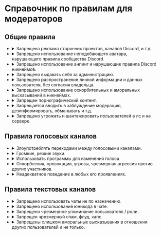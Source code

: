 <link rel="stylesheet" href="https://cdn.roblerom.games/css/moderators_rules.css">

<h1>Справочник по правилам для модераторов</h1>

<h2>Общие правила</h2>

<ul>
  <li><details> <summary>Запрещена реклама сторонних проектов, каналов Discord, и т.д.</summary> <table> <thead> <tr> <th class="top default_table_block"></th> <th class="top default_table_block"><a href="/warn" class="warn">Варн</a></th> <th class="top default_table_block"><a href="/mute" class="mute">Мут</a></th> <th class="top default_table_block"><a href="/ban" class="ban">Бан</a></th> </tr> </thead> <tbody> <tr> <td class="center default_table_block">Длительность</td> <td class="center default_table_block">-</td> <td class="center default_table_block">2д</td> <td class="center default_table_block">1д</td> </tr> <tr> <td class="bottom default_table_block">Условие</td> <td class="bottom default_table_block">-</td> <td class="bottom default_table_block">Пиар без ссылки</td> <td class="bottom default_table_block">Пиар с ссылкой</td> </tr> </tbody> </table> </details> </li>

  <li> <details> <summary>Запрещено использование неподобающего аватара, нарушающего правила сообщества Discord.</summary> <table> <thead> <tr> <th class="top default_table_block"></th> <th class="top default_table_block"><a href="/warn" class="warn">Варн</a></th> <th class="top default_table_block"><a href="/mute" class="mute">Мут</a></th> <th class="top default_table_block"><a href="/ban" class="ban">Бан</a></th> </tr> </thead> <tbody> <tr> <td class="center default_table_block">Длительность</td> <td class="center default_table_block">-</td> <td class="center default_table_block">-</td> <td class="center default_table_block">3д</td> </tr> <tr> <td class="bottom default_table_block">Условие</td> <td class="bottom default_table_block">-</td> <td class="bottom default_table_block">-</td> <td class="bottom default_table_block">Нарушение</td> </tr> </tbody> </table> </details> </li>

  <li> <details> <summary>Запрещено использование анпинг и нарушающие правила Discord никнеймов.</summary> <table> <thead> <tr> <th class="top default_table_block"></th> <th class="top default_table_block"><a href="/warn" class="warn">Варн</a></th> <th class="top default_table_block"><a href="/mute" class="mute">Мут</a></th> <th class="top default_table_block"><a href="/ban" class="ban">Бан</a></th> </tr> </thead> <tbody> <tr> <td class="center default_table_block">Длительность</td> <td class="center default_table_block">3д</td> <td class="center default_table_block">-</td> <td class="center default_table_block">1д</td> </tr> <tr> <td class="bottom default_table_block">Условие</td> <td class="bottom default_table_block">Нарушение (первые 3 раза)</td> <td class="bottom default_table_block">-</td> <td class="bottom default_table_block">Повторные нарушения</td> </tr> </tbody> </table> </details> </li>

  <li> <details> <summary>Запрещено выдавать себя за администрацию.</summary> <table> <thead> <tr> <th class="top default_table_block"></th> <th class="top default_table_block"><a href="/warn" class="warn">Варн</a></th> <th class="top default_table_block"><a href="/mute" class="mute">Мут</a></th> <th class="top default_table_block"><a href="/ban" class="ban">Бан</a></th> </tr> </thead> <tbody> <tr> <td class="center default_table_block">Длительность</td> <td class="center default_table_block">3д</td> <td class="center default_table_block">-</td> <td class="center default_table_block">-</td> </tr> <tr> <td class="bottom default_table_block">Условие</td> <td class="bottom default_table_block">Нарушение</td> <td class="bottom default_table_block">-</td> <td class="bottom default_table_block">-</td> </tr> </tbody> </table> </details> </li>

  <li> <details> <summary>Запрещено распространение личной информации и данных пользователя, без согласия владельца.</summary> <table> <thead> <tr> <th class="top default_table_block"></th> <th class="top default_table_block"><a href="/warn" class="warn">Варн</a></th> <th class="top default_table_block"><a href="/mute" class="mute">Мут</a></th> <th class="top default_table_block"><a href="/ban" class="ban">Бан</a></th> </tr> </thead> <tbody> <tr> <td class="center default_table_block">Длительность</td> <td class="center default_table_block">-</td> <td class="center default_table_block">-</td> <td class="center default_table_block">2д</td> </tr> <tr> <td class="bottom default_table_block">Условие</td> <td class="bottom default_table_block">-</td> <td class="bottom default_table_block">-</td> <td class="bottom default_table_block">Нарушение</td> </tr> </tbody> </table> </details> </li>

  <li> <details> <summary>Запрещено использование оскорбительных и аморальных высказываний в никнеймах.</summary> <table> <thead> <tr> <th class="top default_table_block"></th> <th class="top default_table_block"><a href="/warn" class="warn">Варн</a></th> <th class="top default_table_block"><a href="/mute" class="mute">Мут</a></th> <th class="top default_table_block"><a href="/ban" class="ban">Бан</a></th> </tr> </thead> <tbody> <tr> <td class="center default_table_block">Длительность</td> <td class="center default_table_block">5д</td> <td class="center default_table_block">12ч</td> <td class="center default_table_block">4д</td> </tr> <tr> <td class="bottom default_table_block">Условие</td> <td class="bottom default_table_block">Первое нарушение</td> <td class="bottom default_table_block">Повторные нарушения</td> <td class="bottom default_table_block">Злоупотребление</td> </tr> </tbody> </table> </details> </li>

  <li> <details> <summary>Запрещен порнографический контент.</summary> <table> <thead> <tr> <th class="top default_table_block"></th> <th class="top default_table_block"><a href="/warn" class="warn">Варн</a></th> <th class="top default_table_block"><a href="/mute" class="mute">Мут</a></th> <th class="top default_table_block"><a href="/ban" class="ban">Бан</a></th> </tr> </thead> <tbody> <tr> <td class="center default_table_block">Длительность</td> <td class="center default_table_block">-</td> <td class="center default_table_block">-</td> <td class="center default_table_block">7д</td> </tr> <tr> <td class="bottom default_table_block">Условие</td> <td class="bottom default_table_block">-</td> <td class="bottom default_table_block">-</td> <td class="bottom default_table_block">Нарушение</td> </tr> </tbody> </table> </details> </li>

  <li> <details> <summary>Запрещается вводить в заблуждение модерацию, дезинформировать, обманывать и т.д.</summary> <table> <thead> <tr> <th class="top default_table_block"></th> <th class="top default_table_block"><a href="/warn" class="warn">Варн</a></th> <th class="top default_table_block"><a href="/mute" class="mute">Мут</a></th> <th class="top default_table_block"><a href="/ban" class="ban">Бан</a></th> </tr> </thead> <tbody> <tr> <td class="center default_table_block">Длительность</td> <td class="center default_table_block">-</td> <td class="center default_table_block">-</td> <td class="center default_table_block">3д</td> </tr> <tr> <td class="bottom default_table_block">Условие</td> <td class="bottom default_table_block">-</td> <td class="bottom default_table_block">-</td> <td class="bottom default_table_block">Нарушение</td> </tr> </tbody> </table> </details> </li>

  <li> <details> <summary>Запрещено угрожать и шантажировать пользователей в лс и на сервере.</summary> <table> <thead> <tr> <th class="top default_table_block"></th> <th class="top default_table_block"><a href="/warn" class="warn">Варн</a></th> <th class="top default_table_block"><a href="/mute" class="mute">Мут</a></th> <th class="top default_table_block"><a href="/ban" class="ban">Бан</a></th> </tr> </thead> <tbody> <tr> <td class="center default_table_block">Длительность</td> <td class="center default_table_block">-</td> <td class="center default_table_block">-</td> <td class="center default_table_block">14д</td> </tr> <tr> <td class="bottom default_table_block">Условие</td> <td class="bottom default_table_block">-</td> <td class="bottom default_table_block">-</td> <td class="bottom default_table_block">Нарушение</td> </tr> </tbody> </table> </details> </li>
</ul>

<h2>Правила голосовых каналов</h2>

<ul>
  <li><details> <summary>Злоупотреблять переходами между голосовыми каналами.</summary> <table> <thead> <tr> <th class="top default_table_block"></th> <th class="top default_table_block"><a href="/warn" class="warn">Варн</a></th> <th class="top default_table_block"><a href="/mute" class="mute">Мут</a></th> <th class="top default_table_block"><a href="/ban" class="ban">Бан</a></th> </tr> </thead> <tbody> <tr> <td class="center default_table_block">Длительность</td> <td class="center default_table_block">7д</td> <td class="center default_table_block">-</td> <td class="center default_table_block">-</td> </tr> <tr> <td class="bottom default_table_block">Условие</td> <td class="bottom default_table_block">Нарушение</td> <td class="bottom default_table_block">-</td> <td class="bottom default_table_block">-</td> </tr> </tbody> </table> </details> </li>

  <li> <details> <summary>Громкие, резкие звуки.</summary> <table> <thead> <tr> <th class="top default_table_block"></th> <th class="top default_table_block"><a href="/warn" class="warn">Варн</a></th> <th class="top default_table_block"><a href="/mute" class="mute">Мут</a></th> <th class="top default_table_block"><a href="/ban" class="ban">Бан</a></th> </tr> </thead> <tbody> <tr> <td class="center default_table_block">Длительность</td> <td class="center default_table_block">7д</td> <td class="center default_table_block">2ч</td> <td class="center default_table_block">-</td> </tr> <tr> <td class="bottom default_table_block">Условие</td> <td class="bottom default_table_block">Нарушение</td> <td class="bottom default_table_block">Злоупотребление</td> <td class="bottom default_table_block">-</td> </tr> </tbody> </table> </details> </li>

  <li> <details> <summary>Использовать программы для изменения голоса.</summary> <table> <thead> <tr> <th class="top default_table_block"></th> <th class="top default_table_block"><a href="/warn" class="warn">Варн</a></th> <th class="top default_table_block"><a href="/mute" class="mute">Мут</a></th> <th class="top default_table_block"><a href="/ban" class="ban">Бан</a></th> </tr> </thead> <tbody> <tr> <td class="center default_table_block">Длительность</td> <td class="center default_table_block">5д</td> <td class="center default_table_block">3ч</td> <td class="center default_table_block">-</td> </tr> <tr> <td class="bottom default_table_block">Условие</td> <td class="bottom default_table_block">Нарушение</td> <td class="bottom default_table_block">Злоупотребление</td> <td class="bottom default_table_block">-</td> </tr> </tbody> </table> </details> </li>

  <li> <details> <summary>Оскорбления, провокации, угрозы, чрезмерная агрессия против других участников.</summary> <table> <thead> <tr> <th class="top default_table_block"></th> <th class="top default_table_block"><a href="/warn" class="warn">Варн</a></th> <th class="top default_table_block"><a href="/mute" class="mute">Мут</a></th> <th class="top default_table_block"><a href="/ban" class="ban">Бан</a></th> </tr> </thead> <tbody> <tr> <td class="center default_table_block">Длительность</td> <td class="center default_table_block">14д</td> <td class="center default_table_block">12ч</td> <td class="center default_table_block">-</td> </tr> <tr> <td class="bottom default_table_block">Условие</td> <td class="bottom default_table_block">Первое нарушение</td> <td class="bottom default_table_block">Повторные нарушения</td> <td class="bottom default_table_block">-</td> </tr> </tbody> </table> </details> </li>

  <li> <details> <summary>Неадекватное поведение в любых его проявлениях.</summary> <table> <thead> <tr> <th class="top default_table_block"></th> <th class="top default_table_block"><a href="/warn" class="warn">Варн</a></th> <th class="top default_table_block"><a href="/mute" class="mute">Мут</a></th> <th class="top default_table_block"><a href="/ban" class="ban">Бан</a></th> </tr> </thead> <tbody> <tr> <td class="center default_table_block">Длительность</td> <td class="center default_table_block">7д</td> <td class="center default_table_block">6ч</td> <td class="center default_table_block">-</td> </tr> <tr> <td class="bottom default_table_block">Условие</td> <td class="bottom default_table_block">Первое нарушение</td> <td class="bottom default_table_block">Повторные нарушения</td> <td class="bottom default_table_block">-</td> </tr> </tbody> </table> </details> </li>
</ul>

<h2>Правила текстовых каналов</h2>

<ul>
  <li><details> <summary>Запрещено использовать чаты не по назначению.</summary> <table> <thead> <tr> <th class="top default_table_block"></th> <th class="top default_table_block"><a href="/warn" class="warn">Варн</a></th> <th class="top default_table_block"><a href="/mute" class="mute">Мут</a></th> <th class="top default_table_block"><a href="/ban" class="ban">Бан</a></th> </tr> </thead> <tbody> <tr> <td class="center default_table_block">Длительность</td> <td class="center default_table_block">12ч</td> <td class="center default_table_block">15м</td> <td class="center default_table_block">-</td> </tr> <tr> <td class="bottom default_table_block">Условие</td> <td class="bottom default_table_block">Нарушение</td> <td class="bottom default_table_block">Злоупотребление</td> <td class="bottom default_table_block">-</td> </tr> </tbody> </table> </details> </li>

  <li> <details> <summary>Запрещено использование юникода в чате.</summary> <table> <thead> <tr> <th class="top default_table_block"></th> <th class="top default_table_block"><a href="/warn" class="warn">Варн</a></th> <th class="top default_table_block"><a href="/mute" class="mute">Мут</a></th> <th class="top default_table_block"><a href="/ban" class="ban">Бан</a></th> </tr> </thead> <tbody> <tr> <td class="center default_table_block">Длительность</td> <td class="center default_table_block">1д</td> <td class="center default_table_block">30м</td> <td class="center default_table_block">-</td> </tr> <tr> <td class="bottom default_table_block">Условие</td> <td class="bottom default_table_block">Нарушение</td> <td class="bottom default_table_block">Злоупотребление</td> <td class="bottom default_table_block">-</td> </tr> </tbody> </table> </details> </li>

  <li> <details> <summary>Запрещено чрезмерное упоминание пользователя / роли.</summary> <table> <thead> <tr> <th class="top default_table_block"></th> <th class="top default_table_block"><a href="/warn" class="warn">Варн</a></th> <th class="top default_table_block"><a href="/mute" class="mute">Мут</a></th> <th class="top default_table_block"><a href="/ban" class="ban">Бан</a></th> </tr> </thead> <tbody> <tr> <td class="center default_table_block">Длительность</td> <td class="center default_table_block">5д</td> <td class="center default_table_block">5ч</td> <td class="center default_table_block">-</td> </tr> <tr> <td class="bottom default_table_block">Условие</td> <td class="bottom default_table_block">Нарушение</td> <td class="bottom default_table_block">Злоупотребление</td> <td class="bottom default_table_block">-</td> </tr> </tbody> </table> </details> </li>

  <li> <details> <summary>Запрещен чрезмерный спам, флуд, капс.</summary> <table> <thead> <tr> <th class="top default_table_block"></th> <th class="top default_table_block"><a href="/warn" class="warn">Варн</a></th> <th class="top default_table_block"><a href="/mute" class="mute">Мут</a></th> <th class="top default_table_block"><a href="/ban" class="ban">Бан</a></th> </tr> </thead> <tbody> <tr> <td class="center default_table_block">Длительность</td> <td class="center default_table_block">4ч</td> <td class="center default_table_block">20м</td> <td class="center default_table_block">-</td> </tr> <tr> <td class="bottom default_table_block">Условие</td> <td class="bottom default_table_block">Нарушение</td> <td class="bottom default_table_block">Злоупотребление</td> <td class="bottom default_table_block">-</td> </tr> </tbody> </table> </details> </li>

  <li> <details> <summary>Запрещены слишком аморальные высказывания в отношении других пользователей и не только.</summary> <table> <thead> <tr> <th class="top default_table_block"></th> <th class="top default_table_block"><a href="/warn" class="warn">Варн</a></th> <th class="top default_table_block"><a href="/mute" class="mute">Мут</a></th> <th class="top default_table_block"><a href="/ban" class="ban">Бан</a></th> </tr> </thead> <tbody> <tr> <td class="center default_table_block">Длительность</td> <td class="center default_table_block">-</td> <td class="center default_table_block">3ч</td> <td class="center default_table_block">-</td> </tr> <tr> <td class="bottom default_table_block">Условие</td> <td class="bottom default_table_block">-</td> <td class="bottom default_table_block">Нарушение</td> <td class="bottom default_table_block">-</td> </tr> </tbody> </table> </details> </li>
</ul>
